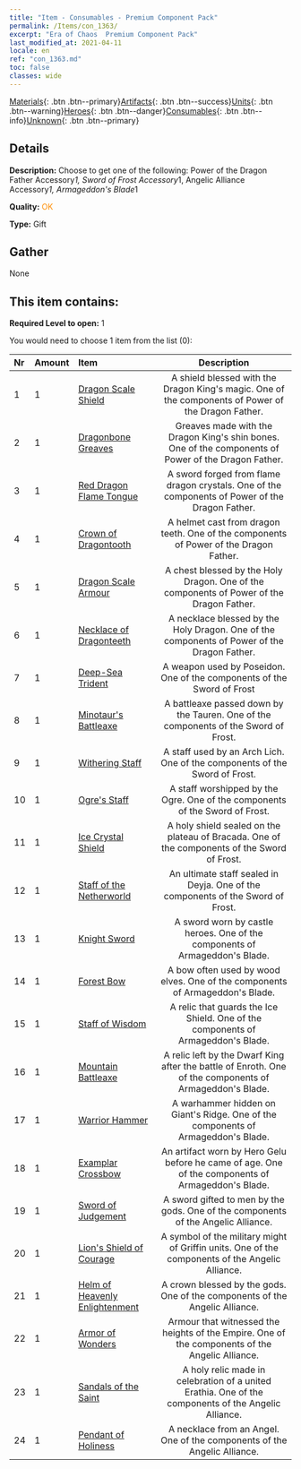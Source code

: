 ```yaml
---
title: "Item - Consumables - Premium Component Pack"
permalink: /Items/con_1363/
excerpt: "Era of Chaos  Premium Component Pack"
last_modified_at: 2021-04-11
locale: en
ref: "con_1363.md"
toc: false
classes: wide
---
```

 [Materials](/Items/){: .btn .btn--primary}[Artifacts](/Items/Artifacts/){: .btn .btn--success}[Units](/Items/Units/){: .btn .btn--warning}[Heroes](/Items/Heroes/){: .btn .btn--danger}[Consumables](/Items/Consumables/){: .btn .btn--info}[Unknown](/Items/Unknown/){: .btn .btn--primary}

## Details
 **Description:** Choose to get one of the following: Power of the Dragon Father Accessory*1, Sword of Frost Accessory*1, Angelic Alliance Accessory*1, Armageddon's Blade*1

 **Quality:** <span style="color: #FF8C00">OK</span>

 **Type:** Gift

## Gather

  None

## This item contains:

 **Required Level to open:** 1

 You would need to choose 1 item from the list (0):

  | Nr | Amount |     Item    | Description |
  |:---|:-------|:------------|:-----------:|
  | 1 | 1 | [Dragon Scale Shield](/Items/art_144/) | A shield blessed with the Dragon King's magic. One of the components of Power of the Dragon Father. | 
  | 2 | 1 | [Dragonbone Greaves](/Items/art_145/) | Greaves made with the Dragon King's shin bones. One of the components of Power of the Dragon Father. | 
  | 3 | 1 | [Red Dragon Flame Tongue](/Items/art_146/) | A sword forged from flame dragon crystals. One of the components of Power of the Dragon Father. | 
  | 4 | 1 | [Crown of Dragontooth](/Items/art_147/) | A helmet cast from dragon teeth. One of the components of Power of the Dragon Father. | 
  | 5 | 1 | [Dragon Scale Armour](/Items/art_148/) | A chest blessed by the Holy Dragon. One of the components of Power of the Dragon Father. | 
  | 6 | 1 | [Necklace of Dragonteeth](/Items/art_149/) | A necklace blessed by the Holy Dragon. One of the components of Power of the Dragon Father. | 
  | 7 | 1 | [Deep-Sea Trident](/Items/art_160/) | A weapon used by Poseidon. One of the components of the Sword of Frost | 
  | 8 | 1 | [Minotaur's Battleaxe](/Items/art_161/) | A battleaxe passed down by the Tauren. One of the components of the Sword of Frost. | 
  | 9 | 1 | [Withering Staff](/Items/art_162/) | A staff used by an Arch Lich. One of the components of the Sword of Frost. | 
  | 10 | 1 | [Ogre's Staff](/Items/art_163/) | A staff worshipped by the Ogre. One of the components of the Sword of Frost. | 
  | 11 | 1 | [Ice Crystal Shield](/Items/art_164/) | A holy shield sealed on the plateau of Bracada. One of the components of the Sword of Frost. | 
  | 12 | 1 | [Staff of the Netherworld](/Items/art_165/) | An ultimate staff sealed in Deyja. One of the components of the Sword of Frost. | 
  | 13 | 1 | [Knight Sword](/Items/art_166/) | A sword worn by castle heroes. One of the components of Armageddon's Blade. | 
  | 14 | 1 | [Forest Bow](/Items/art_167/) | A bow often used by wood elves. One of the components of Armageddon's Blade. | 
  | 15 | 1 | [Staff of Wisdom](/Items/art_168/) | A relic that guards the Ice Shield. One of the components of Armageddon's Blade. | 
  | 16 | 1 | [Mountain Battleaxe](/Items/art_169/) | A relic left by the Dwarf King after the battle of Enroth. One of the components of Armageddon's Blade. | 
  | 17 | 1 | [Warrior Hammer](/Items/art_170/) | A warhammer hidden on Giant's Ridge. One of the components of Armageddon's Blade. | 
  | 18 | 1 | [Examplar Crossbow](/Items/art_171/) | An artifact worn by Hero Gelu before he came of age. One of the components of Armageddon's Blade. | 
  | 19 | 1 | [Sword of Judgement](/Items/art_150/) | A sword gifted to men by the gods. One of the components of the Angelic Alliance. | 
  | 20 | 1 | [Lion's Shield of Courage](/Items/art_151/) | A symbol of the military might of Griffin units. One of the components of the Angelic Alliance. | 
  | 21 | 1 | [Helm of Heavenly Enlightenment](/Items/art_152/) | A crown blessed by the gods. One of the components of the Angelic Alliance. | 
  | 22 | 1 | [Armor of Wonders](/Items/art_153/) | Armour that witnessed the heights of the Empire. One of the components of the Angelic Alliance. | 
  | 23 | 1 | [Sandals of the Saint](/Items/art_154/) | A holy relic made in celebration of a united Erathia. One of the components of the Angelic Alliance. | 
  | 24 | 1 | [Pendant of Holiness](/Items/art_155/) | A necklace from an Angel. One of the components of the Angelic Alliance. | 

